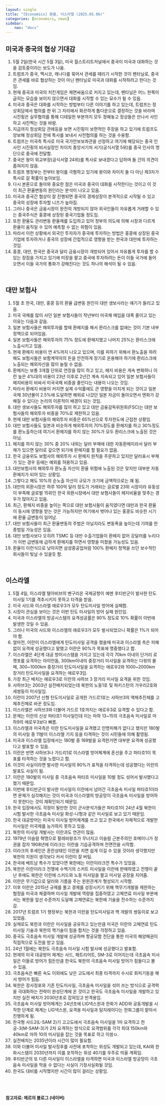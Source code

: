 ```yaml
---
layout: single
title: "[Economics] 환율, 이스라엘 (2025.05.06)"
categories: [economics, news]
sidebar:
    nav: "docs"
---
```


## 미국과 중국의 협상 기대감
1. 5월 2일(한국 시간 5월 3일), 미국 월스트리트저널에서 중국이 미국과 대화하는 것을 검토중이라는 보도가 나옴.
1. 트럼프가 중국, 멕시코, 캐나다를 묶어서 관세를 때리기 시작한 것이 펜타닐로, 중국은 관세를 바로 협상하는 것이 아닌 펜타닐로 미국과 대화를 시작하려고 한다는 것임.
1. 현재 중국과 미국의 치킨게임은 체면싸움으로 커지고 있는데, 펜타닐은 어느 한쪽이 굽히는 모습을 보이지 않으면서 대화를 시작할 수 있는 묘수가 될 수 있음.
1. 미국과 중국은 대화를 시작하는 방법부터 다른 이야기를 하고 있는데, 트럼프는 정상회담에서 협의를 한 뒤 그 자리에서 화끈하게 톱다운으로 결정하는 것을 바라며 시진핑은 실무협의를 통해 디테일한 부분까지 모두 정해놓고 정상들은 만나서 사인하고 사진찍는 것을 바람.
1. 지금까지 정상회담 관례등을 보면 시진핑이 보편적인 주장을 하고 있기에 트럼프도 양보해 정상회담 전에 특사를 보내서 사전협의를 하는 것을 수용함.
1. 트럼프는 미국측 특사로 미국 국가안보보좌관을 선정하고 여기에 해당되는 중국 인사인 시진핑의 비서실장인 차이치 중앙서기처 서기(공식서열 5위)를 중국 인사의 명단으로 중국에 전달함.
1. 중국은 왕이 외교부장(공식서열 24위)를 특사로 보내겠다고 답하며 둘 간의 의견이 좁혀지지 않음.
1. 트럼프 행정부는 전부터 왕이를 극혐하고 있기에 왕이와 차이치 둘 다 아닌 제3자가 특사로 갈 확률이 높아보임.
1. 다시 본론으로 돌아와 중요한 점은 미국과 중국이 대화를 시작한다는 것이고 이 것이 최근 환율변동의 원인라는 분석이 나오고 있음.
1. 미국과 중국간 협상이 잘 진행되면 중국의 경제성장이 본격적으로 시작될 수 있고 중국의 성장에 투자할 니즈가 높아짐.
1. 그러나 중국은 금융시장이 완전히 개방되지 않아 외국인들이 자유롭게 거래할 수 있는 중국주식은 홍콩에 상장된 중국기업들 정도임.
1. 또한 환율도 관리변동 환율제를 도입하고 있어 정부의 의도에 의해 시장과 다르게 환율이 움직일 수 있어 예측할 수 없는 위험이 있음.
1. 따라서 이런 상황에서 외국인 투자자가 중국에 투자하는 방법은 홍콩에 상장된 중국기업에 투자하거나 중국의 성장에 간접적으로 영향을 받는 한국과 대만에 투자하는 것임.
1. 홍콩, 대만, 한국은 중국과 달리 금융시장이 개방되어 있어서 자유롭게 투자를 할 수 있는 장점을 가지고 있기에 미장을 팔고 중국에 투자하려는 돈이 이들 국가에 들어오면서 이들 국가의 통화가 강해진다는 것도 하나의 해석이 될 수 있음.

<br/>

## 대만 보험사
1. 5월 초 한국, 대만, 홍콩 등의 환율 급변동 원인이 대만 생보사라는 얘기가 들리고 있음.
1. 미국 국채를 많이 사던 일본 보험사들이 작년부터 미국채 매입을 대폭 줄이고 있는 이유는 다음과 같음.
1. 일본 보험사들은 해외투자를 할때 환헤지를 해서 환리스크를 없애는 것이 기본 내부정책으로 되어있음.
1. 일본 보험사들은 해외투자의 75% 정도에 환헤지했고 나머지 25%는 환리스크에 노출시키고 있음.
1. 현재 환헤지 비용이 연 4%까지 나오고 있으며, 이를 피하기 위해서 환노출을 하려 해도 보험사들은 보함계약자의 돈을 안전하게 장기로 운용해야 하기에 환리스크에 노출되는 해외자산을 많이 늘릴 수 없음.
1. 환헤지는 보통 3개월 단위로 연장을 많이 하고 있고, 헤지 비용은 게속 변화하니 이런 높은 4%대의 비용이 23년 이후로 2년간 계속 지속되고 있어 일본 보험사들이 헤지비용이 비싸서 미국국채 비중을 줄인다는 내용이 나오는 것임.
1. 따라서 환헤지 비용이 커지면 실제 수익률에도 큰 영향을 미치게 되는 것이고 일본국채 30년물이 2.5%에 도달하면 해외로 나갔던 일본 자금이 돌아오면서 엔화가 강해질 수 있다는 논리의 이론적이 배경이 되는 것임.
1. 대만 생보사들도 해외투자를 많이 하고 있고 대만 금융감독위원회(FSC)는 대만 보험사들의 해외투자 비중을 70%로 제한하고 있음.
1. 현재 대만 보험사들의 해외투자 비중은 65%선으로 투자한도에 근접한 상황임.
1. 대만 보험사들도 일본과 비슷하게 해외투자의 70%정도를 환헤지를 하고 30%정도를 환노출하는데 여기서 환헤지를 하지 않는 30%가 모두 환리스크에 노출된 것은 아님.
1. 헤지를 하지 않는 30% 중 20% 내외는 달러 부채에 대한 자동환헤지라서 달러 부채가 있으면 달러로 갚으면 되기에 환헤지를 할 필요가 없음.
1. 한국 금융위도 보험사의 해외투자 시 환헤지 원칙을 주문하고 있지만 달러표시 부채가 있는 경우 등에는 예외를 허용하고 있음.
1. 대만보험사의 해외투자 환노출 자산이 환율 위험에 노출된 것은 맞지만 대부분 자동환헤지가 되어 있는 상황임.
1. 그렇다고 해도 10%의 순노출 자산이 규모가 크기에 금액적으로는 꽤 됨.
1. 대만의 외환시장은 하루 100억 달러 정도가 거래되는 글로벌 23위 시장이라 유동성이 부족해 글로벌 15위인 한국 외환시장에서 대만 보험사들이 헤지비율을 맞추는 경우가 많아지고 있음.
1. 최근, 환헤지 비중을 높이는 쪽으로 대만 보험사들이 움직였다면 대만과 한국 환율이 동시에 영향을 받는 것은 가능하지만 여기에서 벗어나 있는 홍콩도 비슷한 시기에 환율 급변동이 일어남.
1. 대만 보험사들이 최근 환율변동의 주범은 아닐지라도 변동폭을 높이는데 기여를 한 종범일 가능성은 있음.
1. 대만 보험사보다 오히려 TSMC 등 대만 수출기업들이 환헤지 없어 강달러를 누리다가 이번 급변동에 급하게 환헤지를 하면서 영향을 미쳤을 가능성도 있음.
1. 환율이 이런식으로 낮아지면 삼성중공업처럼 100% 환헤지 정책을 쓰던 보수적인 회사들이 빛날 수 있을듯 함.

<br/>

## 이스라엘
1. 5월 4일, 이스라엘 텔아비브의 벤구리온 국제공항이 예멘 후티반군이 발사한 탄도 미사일 1기를 격추시키지 못하고 타격을 받음.
1. 미국 사드와 이스라엘 애로우3가 모두 탄도미사일 방어에 실패함.
1. 시장이 관심을 보이는 것은 이번 탄도 미사일의 방어 실패 원인임.
1. 미국과 이스라엘의 방공시스템의 요격성공률은 90% 정도로 10% 확률이 이번에 발생한 것일 수 있음.
1. 그러나 미국의 사드와 이스라엘의 애로우3가 모두 발사되었으니 확률은 1%가 되어야 함.
1. 얼마전, 이란이 이스라엘에게 탄도미사일 공격을 했을때 미국과 이스라엘 측은 피해 없이 요격에 성공했다고 말했고 이란은 90%가 목표에 명중했다고 함.
1. 이스라엘은 4단계 대공 방어시스템을 가지고 있는데 각각 70km 이내의 단거리 로켓포를 요격하는 아이언돔, 300km이내의 중장거리 미사일을 요격하는 다윗의 물매, 300~1000km 중장거리 탄도미사일을 요격하는 애로우2와 1000~2000km 장거리 탄도미사일을 요격하는 애로우3임.
1. 가장 최근 배치는 애로우3로 이란의 샤하브 3 장거리 미사일 요격을 위한 것임.
1. 샤하브3는 2003년 실전배치되었는데 북한의 노동1호 및 파키스탄의 가우리2호와 세쌍둥이 미사일임.
1. 이란이 2007년 신형 탄도미사일로 공개한 가드르1호는 샤하브3의 액체추진체를 고체추진체로 바꾼 정도임.
1. 이스라엘은 샤하브3와 더불어 가드르 1호까지는 애로우3로 요격할 수 있다고 함.
1. 문제는 이란의 신상 파타흐1 미사일인데 이는 마하 13~15의 극초음속 미사일로 마하9의 애로우3보다 빠름.
1. 이스라엘과 미국측은 이란 탄도미사일을 요격했고 인명피해가 없다고 했지만 180발의 미사일 중 11발이 이스라엘 기지 등을 타격하는 것이 시민들에 의해 촬영됨.
1. 미국과 이스라엘 입장에서는 180발 중 169발을 요격한거면 대부분 요격에 성공했다고 발표할 수 있음.
1. 이란은 반면 샤하브3나 가드리1로 이스라엘 방어체계에 혼선을 주고 파타흐1이 목표를 타격하는 것을 노렸다고 함.
1. 이것이 사실이라면 발사한 미사일의 90%가 표적을 타격하는데 성공했다는 이란의 발표도 사실이 됨.
1. 이란은 180발의 미사일 중 극초음속 파타흐 미사일을 10발 정도 섞어서 발사했다고 했기 때문임.
1. 이번에 후티반군이 발사한 미사일이 이란에서 넘어간 극초음속 미사일 파타흐1이라면 문제가 심각해지는 것이 미국과 이스라엘의 방공망이 극초음속 미사일을 방어하지 못한다는 것이 재확인되기 때문임.
1. 한국 입장에서도 걱정이 될만한 것이 군사분석가들은 파타흐1이 24년 4월 북한이 시험 발사한 극초음속 미사일 화성-나형과 같은 미사일로 보고 있기 때문임.
1. 한국 대공방어는 미국식 미사일 방어체계를 쓰고 있고 한국에서 자체적으로 개발한 미사일은 미국제를 능가하지 못하고 있음.
1. 북한의 미사일 개발사는 이란과도 연관이 많음.
1. 1979년 이슬람 혁명으로 팔레비왕조가 무너지고 이슬람 근본주의인 호메이니가 정권을 잡자 1908년에 이라크는 이란을 기습공격하며 전면전을 시작함.
1. 이라크의 후세인은 혼란상태인 이란을 치면 쉽게 이길 수 있을 것이라 생각했지만 북한의 지원이 생각보다 커서 이란이 잘 버팀.
1. 한국에 베트남 특수가 있었다면 북한에는 이란이라크전 특수가 있었음.
1. 북한은 이란이라크 전쟁에 수백기의 스커트 미사일을 이란에 판매하였고 전쟁이 끝난 후에도 북한은 이란에 스커드와 노동 미사일을 팔고 미사일 공장을 지어줌.
1. 이란은 무기값으로 달러와 기름을 주는 윈윈관계가 형성되기 시작함.
1. 이후 이란은 2015년 규제를 풀고 경제를 성장시키기 위해 핵무기개발을 제한하는 협정을 미국과 체결하며 미사일 개발에 역량을 집중하였고 고체연료 미사일 부분에서는 북한을 앞선 수준까지 도달해 고체연료는 북한에 기술을 전수하는 수준까지 감.
1. 2017년 트럼프 1기 행정부는 북한과 이란을 탄도미사일과 핵 개발의 쌍둥이로 보고 있었음.
1. 실제로도 북한과 이란은 미사일을 공유하고 있는만큼 미국은 이란의 고체연료 탄도 미사일 기술과 북한의 핵기술이 힘을 합치는 것을 걱정하고 있음.
1. 중국도 극초음속 미사일 개발에 성공하며 항공모함 전단을 통한 미국의 해양패권이 직접적으로 도전을 받고 있음.
1. 24년 1월에는 북한도 극초음속 미사일 시험 발사에 성공했다고 발표함.
1. 현재의 미국 대공방어 체계는 사드, 패트리어트, SM-3로 이어지는데 극초음속 미사일은 이들로 방어가 힘든만큼 한국도 북한의 극초음속 미사일 방어가 힘들다고 볼 수 있음.
1. 극초음속은 빠른 속도 이외에도 낮은 고도에서 최종 타격까지 수시로 회피기동을 해서 방어가 힘듬.
1. 북한은 장사정포와 기존 탄도미사일, 극초음속 미사일을 섞어 쓰는 방식으로 공격력을 극대화하는 전략이 완성단계에 온 것이고 한국도 극초음속 미사일을 개발하고 있지만 실전 배치가 2030년초로 잡혀있고 반격용임.
1. 극초음속 미사일 방어체계는 24년초에 LIG넥스원과 한화가 ADD와 공동개발을 시작한 단계로 체계는 LIG넥스원, 요격용 미사일과 탐지레이다는 한화그룹이 맡아서 진행하게 됨.
1. 한국형 사드2(L-SAM 2)기 고고도에서 극초음속 미사일을 1차 요격하고 천궁-3(M-SAM-3)가 2차 요격하는 방식으로 요격범위를 각각 최대 150km와 40km로 마하 10의 미사일을 잡는 것을 목표로 하고 이씅ㅁ.
1. 실전배치는 2035년이라 시간이 많이 필요함.
1. 이와 더불어 미사일 발사징후를 사전에 포착하는 위성도 개발되고 있는데, KAI와 한화시스템이 2030년까지 이를 포착하는 위성 40기를 우주로 띄울 계획임.
1. 후티반군의 또 다른 미사일이 이스라엘을 타격하면 미국과 이스라엘 방공망이 극초음속 미사일을 막을 수 없다는 사실이 기정사실화될 것임.
1. 한국도 대비를 시작했지만 시간이 많이 걸리는 상황임.


<br/>
<br/>

#### 참고자료: 메르의 블로그 (네이버)